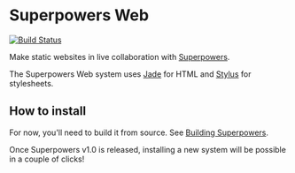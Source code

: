# Superpowers Web

[![Build Status](https://travis-ci.org/superpowers/superpowers-web.svg?branch=master)](https://travis-ci.org/superpowers/superpowers-web)

Make static websites in live collaboration with [Superpowers](http://superpowers-html5.com/).

The Superpowers Web system uses [Jade](http://jade-lang.com/) for HTML and [Stylus](http://stylus-lang.com/) for stylesheets.

## How to install

For now, you'll need to build it from source. See [Building Superpowers](http://docs.sparklinlabs.com/en/development/building-superpowers).

Once Superpowers v1.0 is released, installing a new system will be possible in a couple of clicks!
